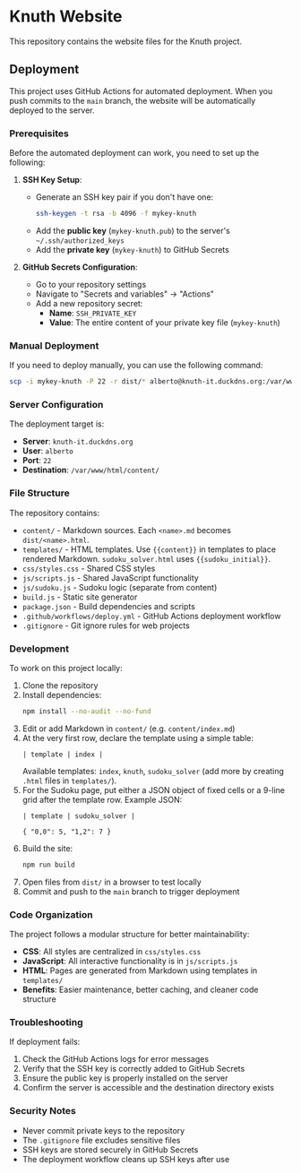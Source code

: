 # Knuth Website

This repository contains the website files for the Knuth project.

## Deployment

This project uses GitHub Actions for automated deployment. When you push commits to the `main` branch, the website will be automatically deployed to the server.

### Prerequisites

Before the automated deployment can work, you need to set up the following:

1. **SSH Key Setup**:
   - Generate an SSH key pair if you don't have one:
     ```bash
     ssh-keygen -t rsa -b 4096 -f mykey-knuth
     ```
   - Add the **public key** (`mykey-knuth.pub`) to the server's `~/.ssh/authorized_keys`
   - Add the **private key** (`mykey-knuth`) to GitHub Secrets

2. **GitHub Secrets Configuration**:
   - Go to your repository settings
   - Navigate to "Secrets and variables" → "Actions"
   - Add a new repository secret:
     - **Name**: `SSH_PRIVATE_KEY`
     - **Value**: The entire content of your private key file (`mykey-knuth`)

### Manual Deployment

If you need to deploy manually, you can use the following command:

```bash
scp -i mykey-knuth -P 22 -r dist/* alberto@knuth-it.duckdns.org:/var/www/html/content/
```

### Server Configuration

The deployment target is:
- **Server**: `knuth-it.duckdns.org`
- **User**: `alberto`
- **Port**: `22`
- **Destination**: `/var/www/html/content/`

### File Structure

The repository contains:
- `content/` - Markdown sources. Each `<name>.md` becomes `dist/<name>.html`.
- `templates/` - HTML templates. Use `{{content}}` in templates to place rendered Markdown. `sudoku_solver.html` uses `{{sudoku_initial}}`.
- `css/styles.css` - Shared CSS styles
- `js/scripts.js` - Shared JavaScript functionality
- `js/sudoku.js` - Sudoku logic (separate from content)
- `build.js` - Static site generator
- `package.json` - Build dependencies and scripts
- `.github/workflows/deploy.yml` - GitHub Actions deployment workflow
- `.gitignore` - Git ignore rules for web projects

### Development

To work on this project locally:

1. Clone the repository
2. Install dependencies:
   ```bash
   npm install --no-audit --no-fund
   ```
3. Edit or add Markdown in `content/` (e.g. `content/index.md`)
4. At the very first row, declare the template using a simple table:
   ```
   | template | index |
   ```
   Available templates: `index`, `knuth`, `sudoku_solver` (add more by creating `.html` files in `templates/`).
5. For the Sudoku page, put either a JSON object of fixed cells or a 9-line grid after the template row. Example JSON:
   ```
   | template | sudoku_solver |

   { "0,0": 5, "1,2": 7 }
   ```
6. Build the site:
   ```bash
   npm run build
   ```
7. Open files from `dist/` in a browser to test locally
8. Commit and push to the `main` branch to trigger deployment

### Code Organization

The project follows a modular structure for better maintainability:
- **CSS**: All styles are centralized in `css/styles.css`
- **JavaScript**: All interactive functionality is in `js/scripts.js`
- **HTML**: Pages are generated from Markdown using templates in `templates/`
- **Benefits**: Easier maintenance, better caching, and cleaner code structure

### Troubleshooting

If deployment fails:

1. Check the GitHub Actions logs for error messages
2. Verify that the SSH key is correctly added to GitHub Secrets
3. Ensure the public key is properly installed on the server
4. Confirm the server is accessible and the destination directory exists

### Security Notes

- Never commit private keys to the repository
- The `.gitignore` file excludes sensitive files
- SSH keys are stored securely in GitHub Secrets
- The deployment workflow cleans up SSH keys after use 